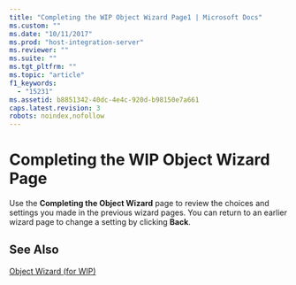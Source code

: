 ```yaml
---
title: "Completing the WIP Object Wizard Page1 | Microsoft Docs"
ms.custom: ""
ms.date: "10/11/2017"
ms.prod: "host-integration-server"
ms.reviewer: ""
ms.suite: ""
ms.tgt_pltfrm: ""
ms.topic: "article"
f1_keywords: 
  - "15231"
ms.assetid: b8851342-40dc-4e4c-920d-b98150e7a661
caps.latest.revision: 3
robots: noindex,nofollow
---
```

# Completing the WIP Object Wizard Page
Use the **Completing the Object Wizard** page to review the choices and settings you made in the previous wizard pages. You can return to an earlier wizard page to change a setting by clicking **Back**.  
  
## See Also  
 [Object Wizard (for WIP)](../core/object-wizard-for-wip.md)